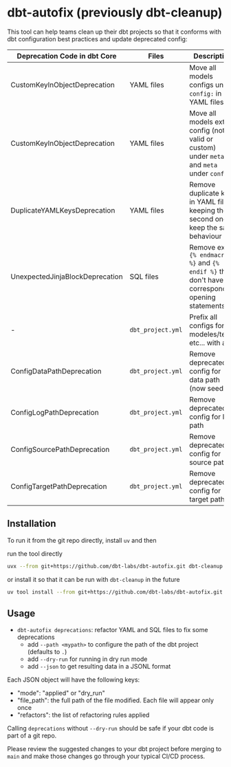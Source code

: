 # dbt-autofix (previously dbt-cleanup)

This tool can help teams clean up their dbt projects so that it conforms with dbt configuration best practices and update deprecated config:


| Deprecation Code in dbt Core    | Files             | Description                                                                                      |
| ------------------------------- | ----------------- | ------------------------------------------------------------------------------------------------ |
| CustomKeyInObjectDeprecation    | YAML files        | Move all models configs under `config:` in YAML files                                            |
| CustomKeyInObjectDeprecation    | YAML files        | Move all models extra config (not valid or custom) under `meta:` and `meta` under `config:`      |
| DuplicateYAMLKeysDeprecation    | YAML files        | Remove duplicate keys in YAML files, keeping the second one to keep the same behaviour           |
| UnexpectedJinjaBlockDeprecation | SQL files         | Remove extra `{% endmacro %}` and `{% endif %}` that don't have corresponding opening statements |
| -                               | `dbt_project.yml` | Prefix all configs for modeles/tests etc... with a `+`                                           |
| ConfigDataPathDeprecation       | `dbt_project.yml` | Remove deprecated config for data path (now seed)                                                |
| ConfigLogPathDeprecation        | `dbt_project.yml` | Remove deprecated config for log path                                                            |
| ConfigSourcePathDeprecation     | `dbt_project.yml` | Remove deprecated config for source path                                                         |
| ConfigTargetPathDeprecation     | `dbt_project.yml` | Remove deprecated config for target path                                                         |


## Installation

To run it from the git repo directly, install `uv` and then

run the tool directly
```sh
uvx --from git+https://github.com/dbt-labs/dbt-autofix.git dbt-cleanup --help
```

or install it so that it can be run with `dbt-cleanup` in the future
```sh
uv tool install --from git+https://github.com/dbt-labs/dbt-autofix.git dbt-cleanup
```

## Usage

- `dbt-autofix deprecations`: refactor YAML and SQL files to fix some deprecations
  - add `--path <mypath>` to configure the path of the dbt project (defaults to `.`)
  - add `--dry-run` for running in dry run mode
  - add `--json` to get resulting data in a JSONL format

Each JSON object will have the following keys:

- "mode": "applied" or "dry_run" 
- "file_path": the full path of the file modified. Each file will appear only once
- "refactors": the list of refactoring rules applied

Calling `deprecations` without `--dry-run` should be safe if your dbt code is part of a git repo. 

Please review the suggested changes to your dbt project before merging to `main` and make those changes go through your typical CI/CD process.
